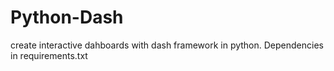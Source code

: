 # Python-Dash
create interactive dahboards with dash framework in python. 
Dependencies in requirements.txt

